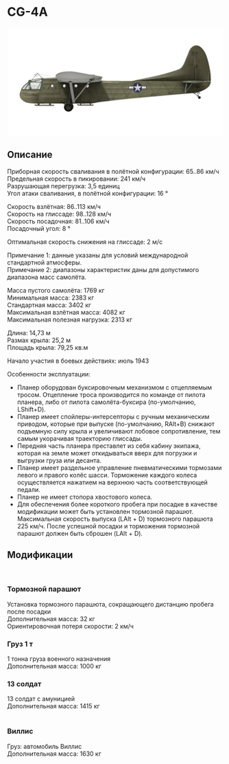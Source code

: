 # CG-4A  
  
![cg4a](../images/cg4a.png)  
  
## Описание  
  
Приборная скорость сваливания в полётной конфигурации: 65..86 км/ч  
Предельная скорость в пикировании: 241 км/ч  
Разрушающая перегрузка: 3,5 единиц  
Угол атаки сваливания, в полётной конфигурации: 16 °  
  
Скорость взлётная: 86..113 км/ч  
Скорость на глиссаде: 98..128 км/ч  
Скорость посадочная: 81..106 км/ч  
Посадочный угол: 8 °  
  
Оптимальная скорость снижения на глиссаде: 2 м/c  
  
Примечание 1: данные указаны для условий международной стандартной атмосферы.  
Примечание 2: диапазоны характеристик даны для допустимого диапазона масс самолёта.  
  
Масса пустого самолёта: 1769 кг  
Минимальная масса: 2383 кг  
Стандартная масса: 3402 кг  
Максимальная взлётная масса: 4082 кг  
Максимальная полезная нагрузка: 2313 кг  
  
Длина: 14,73 м  
Размах крыла: 25,2 м  
Площадь крыла: 79,25 кв.м  
  
Начало участия в боевых действиях: июль 1943  
  
Особенности эксплуатации:  
- Планер оборудован буксировочным механизмом с отцепляемым тросом. Отцепление троса производится по команде от пилота планера, либо от пилота самолёта-буксира (по-умолчанию, LShift+D).  
- Планер имеет спойлеры-интерсепторы с ручным механическим приводом, которые при выпуске (по-умолчанию, RAlt+B) снижают подъемную силу крыла и увеличивают лобовое сопротивление, тем самым укорачивая траекторию глиссады.  
- Передняя часть планера преставлет из себя кабину экипажа, которая на земле может откидываться вверх для погрузки и выгрузки груза или десанта.  
- Планер имеет раздельное управление пневматическими тормозами левого и правого колёс шасси. Торможение каждого колеса осуществляется нажатием на верхнюю часть соответствующей педали.  
- Планер не имеет стопора хвостового колеса.  
- Для обеспечения более короткого пробега при посадке в качестве модификации может быть установлен тормозной парашют. Максимальная скорость выпуска (LAlt + D) тормозного парашюта 225 км/ч. После успешной посадки и торможения тормозной парашют должен быть сброшен (LAlt + D).  
  
## Модификации  
  ﻿
  
### Тормозной парашют  
  
Установка тормозного парашюта, сокращающего дистанцию пробега после посадки  
Дополнительная масса: 32 кг  
Ориентировочная потеря скорости: 2 км/ч  ﻿
  
### Груз 1 т  
  
1 тонна груза военного назначения  
Дополнительная масса: 1000 кг  
  
  
  
### 13 солдат  
  
13 солдат с амуницией  
Дополнительная масса: 1415 кг  
  ﻿
  
### Виллис  
  
Груз: автомобиль Виллис  
Дополнительная масса: 1630 кг  
